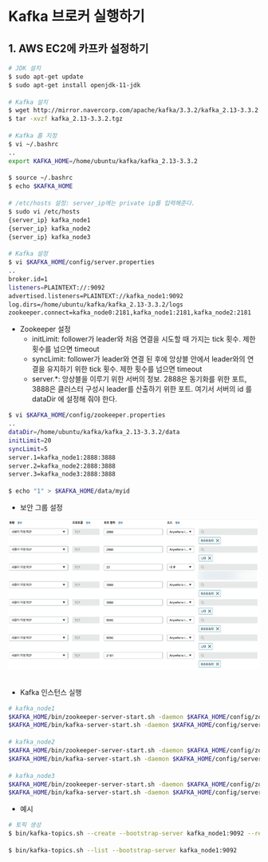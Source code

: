 # Kafka 브로커 실행하기

## 1. AWS EC2에 카프카 설정하기

```bash
# JDK 설치
$ sudo apt-get update
$ sudo apt-get install openjdk-11-jdk

# Kafka 설치
$ wget http://mirror.navercorp.com/apache/kafka/3.3.2/kafka_2.13-3.3.2.tgz
$ tar -xvzf kafka_2.13-3.3.2.tgz

# Kafka 홈 지정
$ vi ~/.bashrc
..
export KAFKA_HOME=/home/ubuntu/kafka/kafka_2.13-3.3.2

$ source ~/.bashrc
$ echo $KAFKA_HOME

# /etc/hosts 설정: server_ip에는 private ip를 입력해준다.
$ sudo vi /etc/hosts
{server_ip} kafka_node1
{server_ip} kafka_node2
{server_ip} kafka_node3

# Kafka 설정
$ vi $KAFKA_HOME/config/server.properties
..
broker.id=1
listeners=PLAINTEXT://:9092
advertised.listeners=PLAINTEXT://kafka_node1:9092
log.dirs=/home/ubuntu/kafka/kafka_2.13-3.3.2/logs
zookeeper.connect=kafka_node0:2181,kafka_node1:2181,kafka_node2:2181
```

 - Zookeeper 설정
    - initLimit: follower가 leader와 처음 연결을 시도할 때 가지는 tick 횟수. 제한 횟수를 넘으면 timeout
    - syncLimit: follower가 leader와 연결 된 후에 앙상블 안에서 leader와의 연결을 유지하기 위한 tick 횟수. 제한 횟수를 넘으면 timeout
    - server.*: 앙상블을 이루기 위한 서버의 정보. 2888은 동기화를 위한 포트, 3888은 클러스터 구성시 leader를 산출하기 위한 포트. 여기서 서버의 id 를 dataDir 에 설정해 줘야 한다.
```bash
$ vi $KAFKA_HOME/config/zookeeper.properties
..
dataDir=/home/ubuntu/kafka/kafka_2.13-3.3.2/data
initLimit=20
syncLimit=5
server.1=kafka_node1:2888:3888
server.2=kafka_node2:2888:3888
server.3=kafka_node3:2888:3888

$ echo "1" > $KAFKA_HOME/data/myid
```

 - 보안 그룹 설정

<div align="center">
    <img src="./images/ec2-sg.PNG">
</div>
<br/>
 
 - Kafka 인스턴스 실행
```bash
# kafka_node1
$KAFKA_HOME/bin/zookeeper-server-start.sh -daemon $KAFKA_HOME/config/zookeeper.properties
$KAFKA_HOME/bin/kafka-server-start.sh -daemon $KAFKA_HOME/config/server.properties

# kafka_node2
$KAFKA_HOME/bin/zookeeper-server-start.sh -daemon $KAFKA_HOME/config/zookeeper.properties
$KAFKA_HOME/bin/kafka-server-start.sh -daemon $KAFKA_HOME/config/server.properties

# kafka_node3
$KAFKA_HOME/bin/zookeeper-server-start.sh -daemon $KAFKA_HOME/config/zookeeper.properties
$KAFKA_HOME/bin/kafka-server-start.sh -daemon $KAFKA_HOME/config/server.properties
```

 - 예시
```bash
# 토픽 생성
$ bin/kafka-topics.sh --create --bootstrap-server kafka_node1:9092 --replication-factor 1 --partitions 5 --topic test

$ bin/kafka-topics.sh --list --bootstrap-server kafka_node1:9092
```
